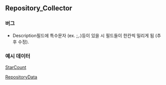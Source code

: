 ## Repository_Collector

### 버그
* Description필드에 특수문자 (ex. ;,.)등이 있을 시 필드들이 한칸씩 밀리게 됨 (추후 수정).

### 예시 데이터
[StarCount](https://drive.google.com/open?id=0BwuNLm9Ni9ZlamZyRlludzFWMVE)

[RepositoryData](https://drive.google.com/open?id=0BwuNLm9Ni9ZlbS02ODNCYnNyckE)